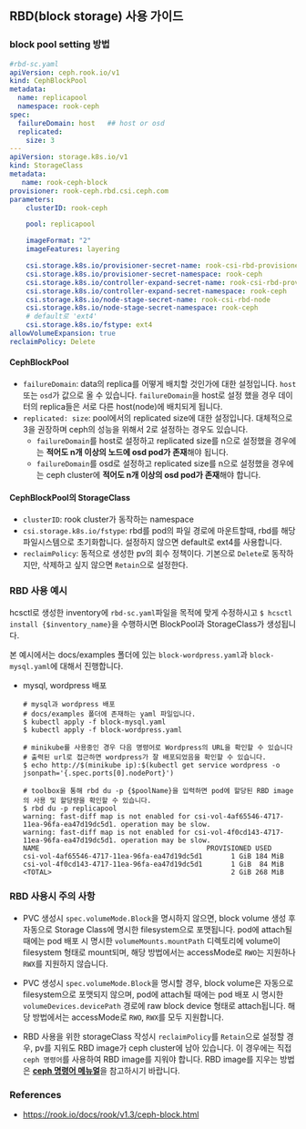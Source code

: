 ## RBD(block storage) 사용 가이드

### block pool setting 방법
```yaml
#rbd-sc.yaml
apiVersion: ceph.rook.io/v1
kind: CephBlockPool
metadata:
  name: replicapool
  namespace: rook-ceph
spec:
  failureDomain: host   ## host or osd
  replicated:
    size: 3
---
apiVersion: storage.k8s.io/v1
kind: StorageClass
metadata:
   name: rook-ceph-block
provisioner: rook-ceph.rbd.csi.ceph.com
parameters:
    clusterID: rook-ceph

    pool: replicapool

    imageFormat: "2"
    imageFeatures: layering

    csi.storage.k8s.io/provisioner-secret-name: rook-csi-rbd-provisioner
    csi.storage.k8s.io/provisioner-secret-namespace: rook-ceph
    csi.storage.k8s.io/controller-expand-secret-name: rook-csi-rbd-provisioner
    csi.storage.k8s.io/controller-expand-secret-namespace: rook-ceph
    csi.storage.k8s.io/node-stage-secret-name: rook-csi-rbd-node
    csi.storage.k8s.io/node-stage-secret-namespace: rook-ceph
    # default로 'ext4'
    csi.storage.k8s.io/fstype: ext4
allowVolumeExpansion: true
reclaimPolicy: Delete
```
#### CephBlockPool
- `failureDomain`: data의 replica를 어떻게 배치할 것인가에 대한 설정입니다. `host` 또는 `osd`가 값으로 올 수 있습니다. `failureDomain`을 host로 설정 했을 경우 데이터의 replica들은 서로 다른 host(node)에 배치되게 됩니다.
- `replicated: size`: pool에서의 replicated size에 대한 설정입니다. 대체적으로 3을 권장하며 ceph의 성능을 위해서 2로 설정하는 경우도 있습니다.
    - `failureDomain`를 host로 설정하고 replicated size를 n으로 설정했을 경우에는 <strong>적어도 n개 이상의 노드에 osd pod가 존재</strong>해야 됩니다.
    - `failureDomain`를 osd로 설정하고 replicated size를 n으로 설정했을 경우에는 ceph cluster에 <strong>적어도 n개 이상의 osd pod가 존재</strong>해야 합니다.

#### CephBlockPool의 StorageClass
- `clusterID`: rook cluster가 동작하는 namespace
- `csi.storage.k8s.io/fstype`: rbd를 pod의 파일 경로에 마운트할때, rbd를 해당 파일시스템으로 초기화합니다. 설정하지 않으면 default로 ext4를 사용합니다.
- `reclaimPolicy`: 동적으로 생성한 pv의 회수 정책이다. 기본으로 `Delete`로 동작하지만, 삭제하고 싶지 않으면 `Retain`으로 설정한다.

### RBD 사용 예시
hcsctl로 생성한 inventory에 `rbd-sc.yaml`파일을 목적에 맞게 수정하시고 `$ hcsctl install {$inventory_name}`을 수행하시면 BlockPool과 StorageClass가 생성됩니다.

본 예시에서는 docs/examples 폴더에 있는 `block-wordpress.yaml`과 `block-mysql.yaml`에 대해서 진행합니다.
- mysql, wordpress 배포

    ```shell
    # mysql과 wordpress 배포
    # docs/examples 폴더에 존재하는 yaml 파일입니다.
    $ kubectl apply -f block-mysql.yaml
    $ kubectl apply -f block-wordpress.yaml

    # minikube를 사용중인 경우 다음 명령어로 Wordpress의 URL을 확인할 수 있습니다
    # 출력된 url로 접근하면 wordpress가 잘 배포되었음을 확인할 수 있습니다.
    $ echo http://$(minikube ip):$(kubectl get service wordpress -o jsonpath='{.spec.ports[0].nodePort}')

    # toolbox을 통해 rbd du -p {$poolName}을 입력하면 pod에 할당된 RBD image의 사용 및 할당량을 확인할 수 있습니다.
    $ rbd du -p replicapool
    warning: fast-diff map is not enabled for csi-vol-4af65546-4717-11ea-96fa-ea47d19dc5d1. operation may be slow.
    warning: fast-diff map is not enabled for csi-vol-4f0cd143-4717-11ea-96fa-ea47d19dc5d1. operation may be slow.
    NAME                                         PROVISIONED USED
    csi-vol-4af65546-4717-11ea-96fa-ea47d19dc5d1       1 GiB 184 MiB
    csi-vol-4f0cd143-4717-11ea-96fa-ea47d19dc5d1       1 GiB  84 MiB
    <TOTAL>                                            2 GiB 268 MiB
    ```

### RBD 사용시 주의 사항
- PVC 생성시 `spec.volumeMode.Block`을 명시하지 않으면, block volume 생성 후 자동으로 Storage Class에 명시한 filesystem으로 포맷됩니다.
pod에 attach될 때에는 pod 배포 시 명시한 `volumeMounts.mountPath` 디렉토리에 volume이 filesystem 형태로 mount되며, 해당 방법에서는 accessMode로 `RWO`는 지원하나 `RWX`를 지원하지 않습니다.

- PVC 생성시 `spec.volumeMode.Block`을 명시할 경우, block volume은 자동으로 filesystem으로 포맷되지 않으며, pod에 attach될 때에는 pod 배포 시 명시한 `volumeDevices.devicePath` 경로에 raw block device 형태로 attach됩니다.
해당 방법에서는 accessMode로 `RWO`, `RWX`를 모두 지원합니다.

- RBD 사용을 위한 storageClass 작성시 `reclaimPolicy`를 `Retain`으로 설정할 경우, pv를 지워도 RBD image가 ceph cluster에 남아 있습니다. 이 경우에는 직접 `ceph 명령어`를 사용하여 RBD image를 지워야 합니다. RBD image를 지우는 방법은 <strong>[ceph 명령어 메뉴얼](/docs/ceph-command.md)</strong>을 참고하시기 바랍니다.

### References
- <https://rook.io/docs/rook/v1.3/ceph-block.html>
